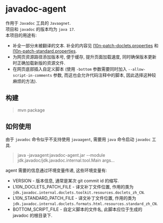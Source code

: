 # javadoc-agent

作用于 `Javadoc` 工具的 `Javaagnet`.  
项目和 `javadoc` 的版本均为 `java 17`.  
本项目的用途有:
- 补全一部分未被翻译的文本. 补全的内容见 [l10n-patch-doclets.properties](https://github.com/BukkitAPI-Translation-Group/Chinese_BukkitAPI/blob/master/l10n-patch-doclets.properties) 和 [l10n-patch-standard.properties](https://github.com/BukkitAPI-Translation-Group/Chinese_BukkitAPI/blob/master/l10n-patch-standard.properties).
- 为网页资源路径添加版本号, 便于缓存, 提升页面加载速度, 同时确保版本更新时正确加载新版的资源文件.
- 在网页底部插入自定义脚本 (使用 `-bottom` 参数需要同时加入 `--allow-script-in-comments` 参数, 而这也会允许代码注释中的脚本, 因此选择这种较麻烦的方法).

## 构建
> mvn package

## 如何使用

由于 `javadoc` 命令似乎不支持使用 `javaagent`, 需要用 `java` 命令启动 `javadoc` 工具.
> java -javaagent:javadoc-agent.jar --module jdk.javadoc/jdk.javadoc.internal.tool.Main args...

agent 需要的信息通过环境变量传递, 这些环境变量有:
- VERSION - 版本信息, 通常是某次 git commit id 的缩写.
- L10N_DOCLETS_PATCH_FILE - 译文补丁文件位置, 作用的类为 `jdk.javadoc.internal.doclets.toolkit.resources.doclets_zh_CN`.
- L10N_STANDARD_PATCH_FILE - 译文补丁文件位置, 作用的类为 `jdk.javadoc.internal.doclets.formats.html.resources.standard_zh_CN`.
- BOTTOM_SCRIPT_FILE - 自定义脚本的文件名, 此脚本应位于生成的 javadoc 的根目录下.
